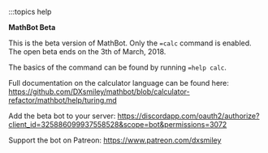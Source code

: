 :::topics help

**MathBot Beta**

This is the beta version of MathBot. Only the `=calc` command is enabled.
The open beta ends on the 3th of March, 2018.

The basics of the command can be found by running `=help calc`.

Full documentation on the calculator language can be found here: https://github.com/DXsmiley/mathbot/blob/calculator-refactor/mathbot/help/turing.md

Add the beta bot to your server: https://discordapp.com/oauth2/authorize?client_id=325886099937558528&scope=bot&permissions=3072

Support the bot on Patreon: https://www.patreon.com/dxsmiley
